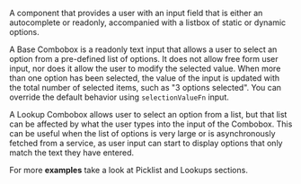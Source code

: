 A component that provides a user with an input field that is either an autocomplete or readonly, accompanied with a listbox of static or dynamic options.

A Base Combobox is a readonly text input that allows a user to select an option from a pre-defined list of options. It does not allow free form user input, nor does it allow the user to modify the selected value. When more than one option has been selected, the value of the input is updated with the total number of selected items, such as "3 options selected". You can override the default behavior using `selectionValueFn` input.

A Lookup Combobox allows user to select an option from a list, but that list can be affected by what the user types into the input of the Combobox. This can be useful when the list of options is very large or is asynchronously fetched from a service, as user input can start to display options that only match the text they have entered.

For more **examples** take a look at <a routerLink="/components/picklist">Picklist</a> and <a routerLink="/components/lookups">Lookups</a> sections.